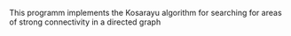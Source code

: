 This programm implements the Kosarayu algorithm for searching for areas of strong connectivity in a directed graph
